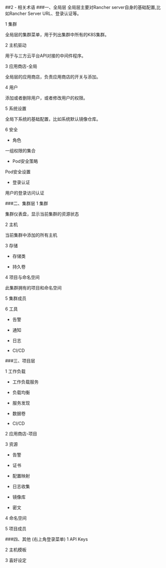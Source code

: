 ##2 - 相关术语
###一、全局层
全局层主要对Rancher server自身的基础配置,比如Rancher Server URL、登录认证等。

1 集群

全局层的集群菜单，用于列出集群中所有的K8S集群。

2 主机驱动

用于与三方云平台API对接的中间件程序。

3 应用商店-全局

全局层的应用商店，负责应用商店的开关与添加。

4 用户

添加或者删除用户，或者修改用户的权限。

5 系统设置

全局下系统的基础配置，比如系统默认镜像仓库。

6 安全

- 角色

 一组权限的集合

- Pod安全策略

 Pod安全设置

- 登录认证

 用户的登录访问认证

###二、集群层
1 集群

集群仪表盘，显示当前集群的资源状态

2 主机

当前集群中添加的所有主机

3 存储

- 存储类

- 持久卷

4 项目与命名空间

此集群拥有的项目和命名空间

5 集群成员

6 工具

- 告警

- 通知

- 日志

- CI/CD

###三、项目层

1 工作负载

- 工作负载服务

- 负载均衡

- 服务发现

- 数据卷

- CI/CD

2 应用商店-项目

3 资源

- 告警

- 证书

- 配置映射

- 日志收集

- 镜像库

- 密文

4 命名空间

5 项目成员

###四、其他 (右上角登录菜单)
1 API Keys

2 主机模板

3 喜好设定